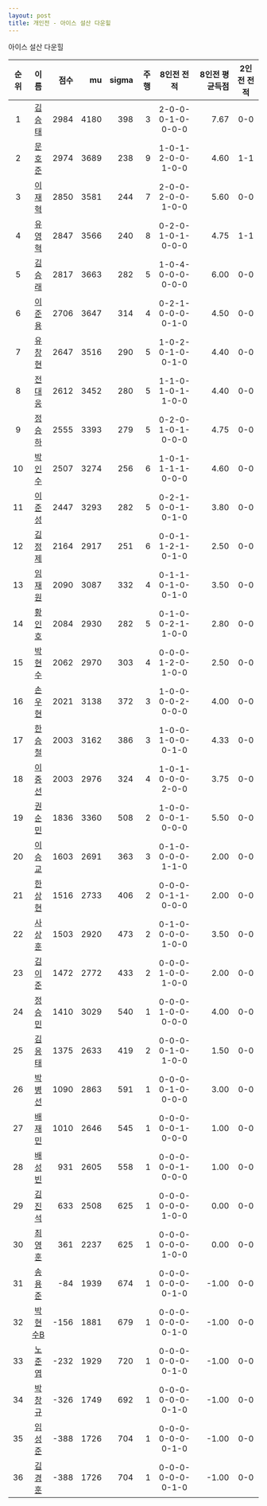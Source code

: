 ```yaml
---
layout: post
title: 개인전 - 아이스 설산 다운힐
---
```


아이스 설산 다운힐

| 순위 | 이름 | 점수 | mu | sigma | 주행 | 8인전 전적 | 8인전 평균득점 | 2인전 전적 |
|:---:|:---:|---:|---:|---:|---:|:---:|---:|:---:|
| 1 | [김승태](../gimseungtae) | 2984 | 4180 | 398 | 3 | 2-0-0-0-1-0-0-0-0 | 7.67 | 0-0 |
| 2 | [문호준](../munhojun) | 2974 | 3689 | 238 | 9 | 1-0-1-2-0-0-1-0-0 | 4.60 | 1-1 |
| 3 | [이재혁](../ijaehyeok) | 2850 | 3581 | 244 | 7 | 2-0-0-2-0-0-1-0-0 | 5.60 | 0-0 |
| 4 | [유영혁](../yuyeonghyeok) | 2847 | 3566 | 240 | 8 | 0-2-0-1-0-1-0-0-0 | 4.75 | 1-1 |
| 5 | [김승래](../gimseungrae) | 2817 | 3663 | 282 | 5 | 1-0-4-0-0-0-0-0-0 | 6.00 | 0-0 |
| 6 | [이준용](../ijunyong) | 2706 | 3647 | 314 | 4 | 0-2-1-0-0-0-0-1-0 | 4.50 | 0-0 |
| 7 | [유창현](../yuchanghyeon) | 2647 | 3516 | 290 | 5 | 1-0-2-0-1-0-0-1-0 | 4.40 | 0-0 |
| 8 | [전대웅](../jeondaewoong) | 2612 | 3452 | 280 | 5 | 1-1-0-1-0-1-1-0-0 | 4.40 | 0-0 |
| 9 | [정승하](../jeongseungha) | 2555 | 3393 | 279 | 5 | 0-2-0-1-0-1-0-0-0 | 4.75 | 0-0 |
| 10 | [박인수](../bakinsu) | 2507 | 3274 | 256 | 6 | 1-0-1-1-1-1-0-0-0 | 4.60 | 0-0 |
| 11 | [이준성](../ijunseong) | 2447 | 3293 | 282 | 5 | 0-2-1-0-0-1-0-1-0 | 3.80 | 0-0 |
| 12 | [김정제](../gimjeongje) | 2164 | 2917 | 251 | 6 | 0-0-1-1-2-1-0-1-0 | 2.50 | 0-0 |
| 13 | [임재원](../imjaewon) | 2090 | 3087 | 332 | 4 | 0-1-1-0-1-0-0-1-0 | 3.50 | 0-0 |
| 14 | [황인호](../hwanginho) | 2084 | 2930 | 282 | 5 | 0-1-0-0-2-1-1-0-0 | 2.80 | 0-0 |
| 15 | [박현수](../bakhyeonsu) | 2062 | 2970 | 303 | 4 | 0-0-0-1-2-0-1-0-0 | 2.50 | 0-0 |
| 16 | [손우현](../sonuhyeon) | 2021 | 3138 | 372 | 3 | 1-0-0-0-0-2-0-0-0 | 4.00 | 0-0 |
| 17 | [한승철](../hanseungcheol) | 2003 | 3162 | 386 | 3 | 1-0-0-1-0-0-0-1-0 | 4.33 | 0-0 |
| 18 | [이중선](../ijungseon) | 2003 | 2976 | 324 | 4 | 1-0-1-0-0-0-2-0-0 | 3.75 | 0-0 |
| 19 | [권순민](../gweonsoonmin) | 1836 | 3360 | 508 | 2 | 1-0-0-0-0-1-0-0-0 | 5.50 | 0-0 |
| 20 | [이승교](../iseunggyo) | 1603 | 2691 | 363 | 3 | 0-1-0-0-0-0-1-1-0 | 2.00 | 0-0 |
| 21 | [한상현](../hansanghyeon) | 1516 | 2733 | 406 | 2 | 0-0-0-0-1-1-0-0-0 | 2.00 | 0-0 |
| 22 | [사상훈](../sasanghun) | 1503 | 2920 | 473 | 2 | 0-1-0-0-0-0-1-0-0 | 3.50 | 0-0 |
| 23 | [김이준](../gimijun) | 1472 | 2772 | 433 | 2 | 0-0-0-1-0-0-1-0-0 | 2.00 | 0-0 |
| 24 | [정승민](../jeongseungmin) | 1410 | 3029 | 540 | 1 | 0-0-0-1-0-0-0-0-0 | 4.00 | 0-0 |
| 25 | [김응태](../gimeungtae) | 1375 | 2633 | 419 | 2 | 0-0-0-0-1-0-1-0-0 | 1.50 | 0-0 |
| 26 | [박병선](../bakbyeongseon) | 1090 | 2863 | 591 | 1 | 0-0-0-0-1-0-0-0-0 | 3.00 | 0-0 |
| 27 | [배재민](../baejaemin) | 1010 | 2646 | 545 | 1 | 0-0-0-0-0-1-0-0-0 | 1.00 | 0-0 |
| 28 | [배성빈](../baeseongbin) | 931 | 2605 | 558 | 1 | 0-0-0-0-0-1-0-0-0 | 1.00 | 0-0 |
| 29 | [김진석](../gimjinseok) | 633 | 2508 | 625 | 1 | 0-0-0-0-0-0-1-0-0 | 0.00 | 0-0 |
| 30 | [최영훈](../choiyeonghun) | 361 | 2237 | 625 | 1 | 0-0-0-0-0-0-1-0-0 | 0.00 | 0-0 |
| 31 | [송용준](../songyongjun) | -84 | 1939 | 674 | 1 | 0-0-0-0-0-0-0-1-0 | -1.00 | 0-0 |
| 32 | [박현수B](../bakhyeonsu-b) | -156 | 1881 | 679 | 1 | 0-0-0-0-0-0-0-1-0 | -1.00 | 0-0 |
| 33 | [노준엽](../nojunyeob) | -232 | 1929 | 720 | 1 | 0-0-0-0-0-0-0-1-0 | -1.00 | 0-0 |
| 34 | [박창규](../bakchanggyu) | -326 | 1749 | 692 | 1 | 0-0-0-0-0-0-0-1-0 | -1.00 | 0-0 |
| 35 | [임성준](../imseongjun) | -388 | 1726 | 704 | 1 | 0-0-0-0-0-0-0-1-0 | -1.00 | 0-0 |
| 36 | [김경훈](../gimgyeonghun) | -388 | 1726 | 704 | 1 | 0-0-0-0-0-0-0-1-0 | -1.00 | 0-0 |
